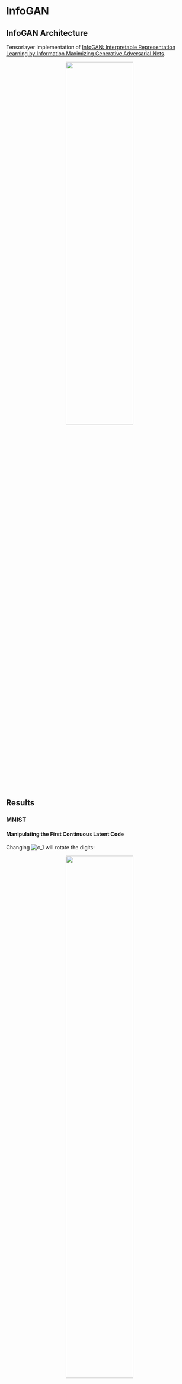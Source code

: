 # InfoGAN
## InfoGAN Architecture 

Tensorlayer implementation of [InfoGAN: Interpretable Representation Learning by Information Maximizing Generative Adversarial Nets](https://arxiv.org/abs/1606.03657).

<div align="center">
	<img src='img/architecture.svg' width="60%" height="50%">
</div>

## Results

### MNIST

#### Manipulating the First Continuous Latent Code

Changing <img src="https://latex.codecogs.com/svg.latex?c_1" title="c_1" /> will rotate the digits:

<div align="center">
	<img src='./MNIST-wangchang/results/c1_res.png' width="60%">
</div>

#### Manipulating the Second Continuous Latent Code

Changing <img src="https://latex.codecogs.com/svg.latex?c_2" title="c_2" /> will change the width of the digits:

<div align="center">
	<img src='./MNIST-wangchang/results/c2_res.png' width="60%">
</div>

#### Manipulating the Discrete Latent Code (Categorical)

Changing <img src="https://latex.codecogs.com/svg.latex?d" title="d" /> will change the type of digits:

<div align="center">
	<img src='./MNIST-wangchang/results/cat_res.png' width="60%">
</div>

#### Random Generation and Loss Plot

<div align="center">
	<img src='./MNIST-wangchang/results/random.png' width="60%">
</div>

G_loss increases steadily after a sufficient number of iterations, showing the discriminator is getting stronger and stronger and indicating the end of training.

<div align="center">
	<img src='./MNIST-wangchang/results/loss.png' width="100%">
</div>

### CelebA

#### Manipulating Discrete Latent Code

Azimuth (pose):

<div align="center">
	<img src='./CelebA-lishuchen/samples/Azimuth.png' width="80%" height="50%">
</div>

Presence or absence of glasses:

<div align="center">
	<img src='./CelebA-lishuchen/samples/Glasses.png' width="80%" height="50%">
</div>

Hair color:

<div align="center">
	<img src='./CelebA-lishuchen/samples/Hair_color.png' width="80%" height="50%">
</div>

Hair quantity:

<div align="center">
	<img src='./CelebA-lishuchen/samples/Hair_quantity.png' width="80%" height="50%">
</div>

Lighting:

<div align="center">
	<img src='./CelebA-lishuchen/samples/Lighting.png' width="80%" height="50%">
</div>

### Faces

The code is based on a dataset in the format of .png.
However, due to my lack of knowledge on 3D morphable models(3DMM) and lack of time, I didn't figure out how to convert the Basel Face Model to the format of .png. 
I trained tht network on a relatively small dataset [3D Face Scans & Renderings](https://faces.dmi.unibas.ch/bfm/main.php?nav=1-0&id=basel_face_model). When training on this small dataset, batchsize is set to 8.
The code maybe buggy, and I may check my code some day.

#### Loss Plot

<div align="center">
	<img src='./Faces-zhushenhan/loss.png' width="100%">
</div>

#### Azimuth

Because the dataset is too small, the result looks bad. :( However, I believe if I use BFM 2009 as dataset, it will yield good results.
<div align="center">
	<img src='./Faces-zhushenhan/Azimuth.png' width="100%">
</div>

### Chairs

#### Rotation
<div align="center">
	<img src='./Chairs-yuepengyun/results/rotation.png' width="80%" height="50%">
</div>

<div align="center">
	<img src='./Chairs-yuepengyun/results/rotation2.png' width="80%" height="50%">
</div>

## Run

#### MNIST

* Start training using ```python train.py```; this will automatically download the dataset.
* To see the results, execute ```python test.py``` and **input the number of your saved model**.
* Feel free to manipulate the parameters in ```test.py```.

#### CelebA

+ Set your image folder in `config.py`.
+ Some links for the datasets:
	+ [CelebA](https://drive.google.com/drive/folders/0B7EVK8r0v71pWEZsZE9oNnFzTm8)
+ Start training.

```
python train.py
```

#### Faces

* Set your image folder in `config.py`. Note that BFM 2009 is provided in the format of .mat. Before you start training, convert it to the format of .png first.
* A link for BFM 2009:
	* [Basel Face Model](https://faces.dmi.unibas.ch/bfm/main.php?nav=1-0&id=basel_face_model)
* Start training by typing ```python train.py```

#### Chairs

+ Set your image folder in `data.py`.
+ Some links for the datasets:
	+ [Chairs](https://www.di.ens.fr/willow/research/seeing3Dchairs/)
+ Start training.

```
python train.py
```

## References

1. [InfoGAN: Interpretable Representation Learning by Information Maximizing Generative Adversarial Nets](https://arxiv.org/abs/1606.03657)
2. [Large-scale CelebFaces Attributes (CelebA) Dataset](http://mmlab.ie.cuhk.edu.hk/projects/CelebA.html)
3. [THE MNIST DATABASE of handwritten digits](http://yann.lecun.com/exdb/mnist/)
4. [Seeing 3D chairs: exemplar part-based 2D-3D alignment using a large dataset of CAD models](https://www.di.ens.fr/willow/research/seeing3Dchairs/)

## Authors

+ [李舒辰 (@lisc55)](https://github.com/lisc55): The experiment on CelebA.
+ [王畅 (@wangchang327)](https://github.com/wangchang327): The experiment on MNIST.
+ [竺沈涵 (@zshCuanNi)](https://github.com/zshCuanNi): The experiment on Faces.
+ [岳鹏云 (@hswd40)](https://github.com/hswd40): The experiment on Chairs.

